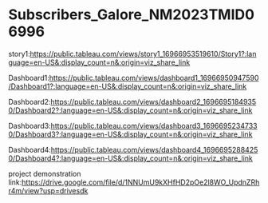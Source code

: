 # Subscribers_Galore_NM2023TMID06996

story1:https://public.tableau.com/views/story1_16966953519610/Story1?:language=en-US&:display_count=n&:origin=viz_share_link

Dashboard1:https://public.tableau.com/views/dashboard1_16966950947590/Dashboard1?:language=en-US&:display_count=n&:origin=viz_share_link

Dashboard2:https://public.tableau.com/views/dashboard2_16966951849350/Dashboard2?:language=en-US&:display_count=n&:origin=viz_share_link

Dashboard3:https://public.tableau.com/views/dashboard3_16966952347330/Dashboard3?:language=en-US&:display_count=n&:origin=viz_share_link

Dashboard4:https://public.tableau.com/views/dashboard4_16966952884250/Dashboard4?:language=en-US&:display_count=n&:origin=viz_share_link

project demonstration link:https://drive.google.com/file/d/1NNUmU9kXHfHD2pOe2l8WO_UpdnZRhr4m/view?usp=drivesdk
